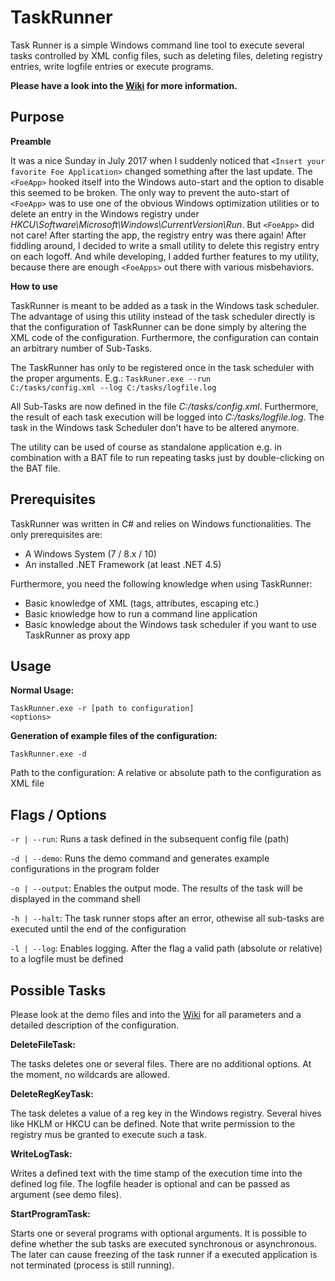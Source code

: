 # TaskRunner
Task Runner is a simple Windows command line tool to execute several tasks controlled by XML config files, such as deleting files, deleting registry entries, write logfile entries or execute programs.

<b>Please have a look into the <a href="../../wiki">Wiki</a> for more information.</b>

**Purpose**
----------------------
<b>Preamble</b>

It was a nice Sunday in July 2017 when I suddenly noticed that <code>&lt;Insert your favorite Foe Application&gt;</code> changed something after the last update. The <code>&lt;FoeApp&gt;</code> hooked itself into the Windows auto-start and the option to disable this seemed to be broken. The only way to prevent the auto-start of <code>&lt;FoeApp&gt;</code> was to use one of the obvious Windows optimization utilities or to delete an entry in the Windows registry under <i>HKCU\Software\Microsoft\Windows\CurrentVersion\Run</i>. But <code>&lt;FoeApp&gt;</code> did not care! After starting the app, the registry entry was there again! After fiddling around, I decided to write a small utility to delete this registry entry on each logoff. And while developing, I added further features to my utility, because there are enough <code>&lt;FoeApps&gt;</code> out there with various misbehaviors.

<b>How to use</b>

TaskRunner is meant to be added as a task in the Windows task scheduler. The advantage of using this utility instead of the task scheduler directly is that the configuration of TaskRunner can be done simply by altering the XML code of the configuration. Furthermore, the configuration can contain an arbitrary number of Sub-Tasks.

The TaskRunner has only to be registered once in the task scheduler with the proper arguments. E.g.:
<code>TaskRuner.exe --run C:/tasks/config.xml --log C:/tasks/logfile.log</code>

All Sub-Tasks are now defined in the file <i>C:/tasks/config.xml</i>. Furthermore, the result of each task execution will be logged into <i>C:/tasks/logfile.log</i>. The task in the Windows task Scheduler don’t have to be altered anymore.

The utility can be used of course as standalone application e.g. in combination with a BAT file to run repeating tasks just by double-clicking on the BAT file.

**Prerequisites**
----------------------
TaskRunner was written in C# and relies on Windows functionalities. The only prerequisites are:

* A Windows System (7 / 8.x / 10)
* An installed .NET Framework (at least .NET 4.5) 

Furthermore, you need the following knowledge when using TaskRunner:

* Basic knowledge of XML (tags, attributes, escaping etc.)
* Basic knowledge how to run a command line application
* Basic knowledge about the Windows task scheduler if you want to use TaskRunner as proxy app


**Usage**
---------------
<b>Normal Usage:</b>

<code>TaskRunner.exe -r [path to configuration] &lt;options&gt;</code>

<b>Generation of example files of the configuration:</b>

<code>TaskRunner.exe -d</code>

Path to the configuration: A relative or absolute path to the configuration as XML file

**Flags / Options**
---------------
<code>-r | --run</code>:    Runs a task defined in the subsequent config file (path)

<code>-d | --demo</code>:   Runs the demo command and generates example configurations in the program folder

<code>-o | --output</code>: Enables the output mode. The results of the task will be displayed in the command shell

<code>-h | --halt</code>:   The task runner stops after an error, othewise all sub-tasks are executed until the end of the configuration

<code>-l | --log</code>:    Enables logging. After the flag a valid path (absolute or relative) to a logfile must be defined 


**Possible Tasks**
--------------
Please look at the demo files and into the <a href="../../wiki/Possible-Tasks-&-Configuration">Wiki</a> for all parameters and a detailed description of the configuration.

<b>DeleteFileTask:</b>

The tasks deletes one or several files. There are no additional options. At the moment, no wildcards are allowed.

<b>DeleteRegKeyTask:</b>

The task deletes a value of a reg key in the Windows registry. Several hives like HKLM or HKCU can be defined. Note that write permission to the registry mus be granted to execute such a task.

<b>WriteLogTask:</b>

Writes a defined text with the time stamp of the execution time into the defined log file. The logfile header is optional and can be passed as argument (see demo files).

<b>StartProgramTask:</b>

Starts one or several programs with optional arguments. It is possible to define whether the sub tasks are executed synchronous or asynchronous. The later can cause freezing of the task runner if a executed application is not terminated (process is still running).
